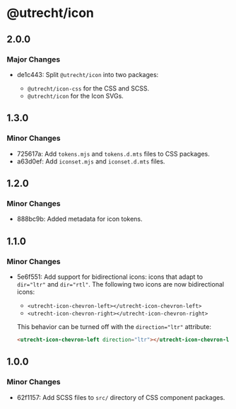 # @utrecht/icon

## 2.0.0

### Major Changes

- de1c443: Split `@utrecht/icon` into two packages:

  - `@utrecht/icon-css` for the CSS and SCSS.
  - `@utrecht/icon` for the Icon SVGs.

## 1.3.0

### Minor Changes

- 725617a: Add `tokens.mjs` and `tokens.d.mts` files to CSS packages.
- a63d0ef: Add `iconset.mjs` and `iconset.d.mts` files.

## 1.2.0

### Minor Changes

- 888bc9b: Added metadata for icon tokens.

## 1.1.0

### Minor Changes

- 5e6f551: Add support for bidirectional icons: icons that adapt to `dir="ltr"` and `dir="rtl"`. The following two icons are now bidirectional icons:

  - `<utrecht-icon-chevron-left></utrecht-icon-chevron-left>`
  - `<utrecht-icon-chevron-right></utrecht-icon-chevron-right>`

  This behavior can be turned off with the `direction="ltr"` attribute:

  ```html
  <utrecht-icon-chevron-left direction="ltr"></utrecht-icon-chevron-left>
  ```

## 1.0.0

### Minor Changes

- 62f1157: Add SCSS files to `src/` directory of CSS component packages.
